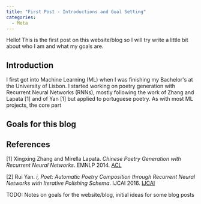 ```yaml
---
title: "First Post - Introductions and Goal Setting"
categories:
  - Meta
---
```


Hello! This is the first post on this website/blog so I will try write a little bit about who I am and what my goals are. 

## Introduction
I first got into Machine Learning (ML) when I was finishing my Bachelor's at the University of Lisbon. I started working on poetry generation with Recurrent Neural Networks (RNNs), mostly following the work of Zhang and Lapata [1] and of Yan [1] but applied to portuguese poetry. As with most ML projects, the core part


## Goals for this blog


## References
[1] Xingxing Zhang and Mirella Lapata. _Chinese Poetry Generation with Recurrent Neural Networks_. EMNLP 2014. [ACL](https://aclanthology.org/D14-1074/)

[2] Rui Yan. _i, Poet: Automatic Poetry Composition through Recurrent Neural Networks with Iterative Polishing Schema_. IJCAI 2016. [IJCAI](https://www.ijcai.org/Abstract/16/319)



TODO: Notes on goals for the website/blog, initial ideas for some blog posts